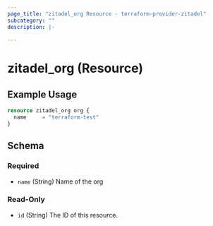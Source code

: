 ```yaml
---
page_title: "zitadel_org Resource - terraform-provider-zitadel"
subcategory: ""
description: |-
  
---
```


# zitadel_org (Resource)



## Example Usage

```terraform
resource zitadel_org org {
  name     = "terraform-test"
}
```

<!-- schema generated by tfplugindocs -->
## Schema

### Required

- `name` (String) Name of the org

### Read-Only

- `id` (String) The ID of this resource.